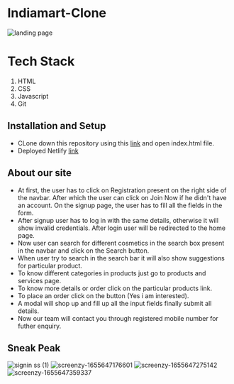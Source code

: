 # Indiamart-Clone
![landing page](https://user-images.githubusercontent.com/55716054/174482900-4ef97006-4cca-4cf3-975e-90eeca4d49d4.jpg)

# Tech Stack
 1. HTML
 2. CSS
 3. Javascript
 4. Git

## Installation and Setup
* CLone down this repository using this [link](https://github.com/shabh2412/Indiamart-Clone/) and open index.html file.
* Deployed Netlify [link](https://indiamart-clone-masai.netlify.app/)


## About our site

* At first, the user has to click on Registration present on the right side of the navbar. After which the user can click on Join Now if he didn't have an account. On the signup page, the user has to fill all the fields in the form.
* After signup user has to log in with the same details, otherwise it will show invalid credentials. After login user will be redirected to the home page.
* Now user can search for different cosmetics in the search box present in the navbar and click on the Search button.
* When user try to search in the search bar it will also show suggestions for particular product.
* To know different categories in products just go to products and services page.
* To know more details or order click on the particular products link.
* To place an order click on the button (Yes i am interested).
* A modal will shop up and fill up all the input fields finally submit all details.
* Now our team will contact you through registered mobile number for futher enquiry.

## Sneak Peak

![signin ss (1)](https://user-images.githubusercontent.com/55716054/174484268-dd11246f-3ec0-43de-82e5-7a0cc666df98.jpg)
![screenzy-1655647176601](https://user-images.githubusercontent.com/55716054/174484817-573cda8d-23c2-41b8-801f-4fabef9c7154.jpg)
![screenzy-1655647275142](https://user-images.githubusercontent.com/55716054/174484886-baf9ccda-dcb7-4bf3-8693-6db91b091a56.jpg)
![screenzy-1655647359337](https://user-images.githubusercontent.com/55716054/174484963-3ae1db8b-b550-4475-8e5f-b78f40b401ed.jpg)


